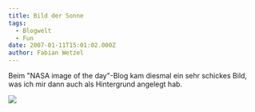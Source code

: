 ```yaml
---
title: Bild der Sonne
tags:
  - Blogwelt
  - Fun
date: 2007-01-11T15:01:02.000Z
author: Fabian Wetzel
---
```


Beim "NASA image of the day"-Blog kam diesmal ein sehr schickes Bild, was ich mir dann auch als Hintergrund angelegt hab.

[![](https://az275061.vo.msecnd.net/blogmedia/2007/01/nasa_sun.jpg)](http://www.nasa.gov/multimedia/imagegallery/image_feature_736.html)



